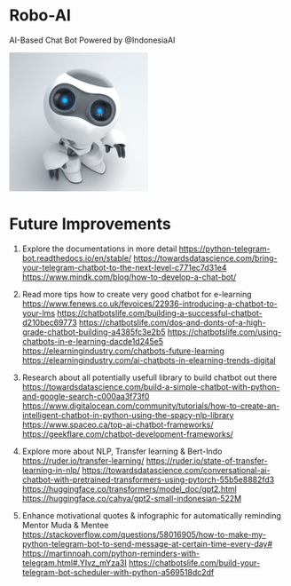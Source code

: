 # Robo-AI
AI-Based Chat Bot Powered by @IndonesiaAI

<img src="./images/RoboAI.jpg" width=250x250 />

# Future Improvements

1. Explore the documentations in more detail 
https://python-telegram-bot.readthedocs.io/en/stable/
https://towardsdatascience.com/bring-your-telegram-chatbot-to-the-next-level-c771ec7d31e4
https://www.mindk.com/blog/how-to-develop-a-chat-bot/

2. Read more tips how to create very good chatbot for e-learning
https://www.fenews.co.uk/fevoices/22936-introducing-a-chatbot-to-your-lms
https://chatbotslife.com/building-a-successful-chatbot-d210bec69773
https://chatbotslife.com/dos-and-donts-of-a-high-grade-chatbot-building-a4385fc3e2b5
https://chatbotslife.com/using-chatbots-in-e-learning-dacde1d245e5
https://elearningindustry.com/chatbots-future-learning
https://elearningindustry.com/ai-chatbots-in-elearning-trends-digital

3. Research about all potentially usefull library to build chatbot out there
https://towardsdatascience.com/build-a-simple-chatbot-with-python-and-google-search-c000aa3f73f0
https://www.digitalocean.com/community/tutorials/how-to-create-an-intelligent-chatbot-in-python-using-the-spacy-nlp-library
https://www.spaceo.ca/top-ai-chatbot-frameworks/
https://geekflare.com/chatbot-development-frameworks/

4. Explore more about NLP, Transfer learning & Bert-Indo
https://ruder.io/transfer-learning/
https://ruder.io/state-of-transfer-learning-in-nlp/
https://towardsdatascience.com/conversational-ai-chatbot-with-pretrained-transformers-using-pytorch-55b5e8882fd3
https://huggingface.co/transformers/model_doc/gpt2.html
https://huggingface.co/cahya/gpt2-small-indonesian-522M

5. Enhance motivational quotes & infographic for automatically reminding Mentor Muda & Mentee
https://stackoverflow.com/questions/58016905/how-to-make-my-python-telegram-bot-to-send-message-at-certain-time-every-day#
https://martinnoah.com/python-reminders-with-telegram.html#.YIvz_mYza3I
https://chatbotslife.com/build-your-telegram-bot-scheduler-with-python-a569518dc2df